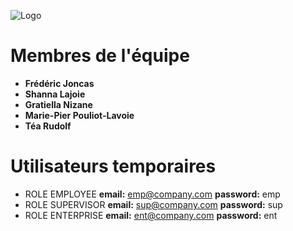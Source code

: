 ![Logo](https://raw.githubusercontent.com/teanutella/AppEmployee/master/src/main/webapp/resources/img/Logo.png)

# Membres de l'équipe
* **Frédéric Joncas**
* **Shanna Lajoie**
* **Gratiella Nizane**
* **Marie-Pier Pouliot-Lavoie**
* **Téa Rudolf**

# Utilisateurs temporaires
* ROLE EMPLOYEE **email:** emp@company.com **password:** emp
* ROLE SUPERVISOR **email:** sup@company.com **password:** sup
* ROLE ENTERPRISE **email:** ent@company.com **password:** ent
